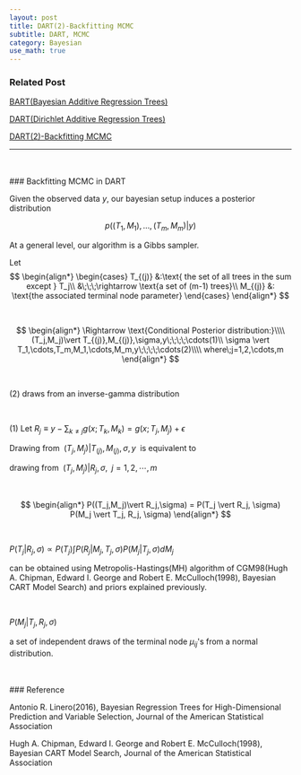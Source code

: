 ```yaml
---
layout: post
title: DART(2)-Backfitting MCMC
subtitle: DART, MCMC
category: Bayesian
use_math: true
---
```


### Related Post
[BART(Bayesian Additive Regression Trees)](https://kjhov195.github.io/2019-11-24-BART/)

[DART(Dirichlet Additive Regression Trees)](https://kjhov195.github.io/2019-11-25-DART/)

[DART(2)-Backfitting MCMC](https://kjhov195.github.io/2019-11-26-DART_backfitting_mcmc/)

---

<br>
<br>
### Backfitting MCMC in DART

Given the observed data $y$, our bayesian setup induces a posterior distribution

$$ p((T_1, M_1), \dots, (T_m,M_m) \vert y)$$

At a general level, our algorithm is a Gibbs sampler.

Let
$$
\begin{align*}
\begin{cases}
T_{(j)} &:\text{ the set of all trees in the sum except  } T_j\\
&\;\;\;\rightarrow \text{a set of (m-1) trees}\\
M_{(j)} &: \text{the associated terminal node parameter}
\end{cases}
\end{align*}
$$

<br>

$$
\begin{align*}
\Rightarrow \text{Conditional Posterior distribution:}\\\\
(T_j,M_j)\vert T_{(j)},M_{(j)},\sigma,y\;\;\;\;\cdots(1)\\
\sigma \vert T_1,\cdots,T_m,M_1,\cdots,M_m,y\;\;\;\;\cdots(2)\\\\
where\;j=1,2,\cdots,m
\end{align*}
$$

<br>

(2) draws from an inverse-gamma distribution

<br>

(1) Let $R_j \equiv y- \sum_{k \neq j} g(x;T_k,M_k) = g(x;T_j,M_j)+\epsilon$

Drawing from $\;(T_j,M_j)\vert T_{(j)},M_{(j)},\sigma,y\;$ is equivalent to

drawing from $\;(T_j,M_j)\vert R_j,\sigma,\;\;j=1,2,\cdots,m$

<br>

$$
\begin{align*}
P((T_j,M_j)\vert R_j,\sigma) = P(T_j \vert R_j, \sigma) P(M_j \vert T_j, R_j, \sigma)
\end{align*}
$$

<br>

$P(T_j \vert R_j, \sigma) \propto P(T_j) \int P(R_j \vert M_j, T_j, \sigma) P(M_j \vert T_j, \sigma) dM_j$

can be obtained using Metropolis-Hastings(MH) algorithm of CGM98(Hugh A. Chipman, Edward I. George and Robert E. McCulloch(1998), Bayesian CART Model Search) and priors explained previously.

<br>

$P(M_j \vert T_j, R_j, \sigma)$

a set of independent draws of the terminal node $\mu_{ij}$'s from a normal distribution.



<br>
<br>
### Reference

Antonio R. Linero(2016), Bayesian Regression Trees for High-Dimensional Prediction and Variable Selection, Journal of the American Statistical Association

Hugh A. Chipman, Edward I. George and Robert E. McCulloch(1998), Bayesian CART Model Search, Journal of the American Statistical Association

<br>
<br>
